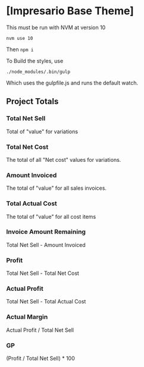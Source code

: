 # [Impresario Base Theme]

This must be run with NVM at version 10

```
nvm use 10
```

Then 
```npm i```

To Build the styles, use 

```
./node_modules/.bin/gulp
```

Which uses the gulpfile.js and runs the default watch.


## Project Totals 

### Total Net Sell 
Total of "value" for variations
### Total Net Cost
The total of all "Net cost" values for variations.
### Amount Invoiced
The total of "value" for all sales invoices.

### Total Actual Cost
The total of "value" for all cost items

### Invoice Amount Remaining
Total Net Sell - Amount Invoiced
### Profit
Total Net Sell - Total Net Cost

### Actual Profit
Total Net Sell - Total Actual Cost

### Actual Margin
Actual Profit / Total Net Sell

### GP
(Profit / Total Net Sell) * 100